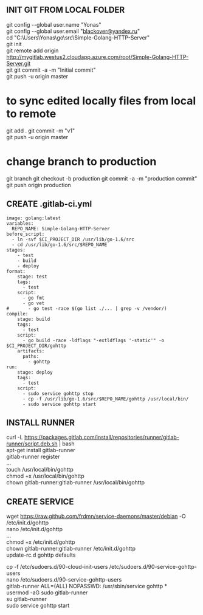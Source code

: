 ## INIT GIT FROM LOCAL FOLDER
git config --global user.name "Yonas"  
git config --global user.email "blackover@yandex.ru"  
cd "C:\Users\Yonas\go\src\Simple-Golang-HTTP-Server"  
git init  
git remote add origin http://mygitlab.westus2.cloudapp.azure.com/root/Simple-Golang-HTTP-Server.git  
git git commit -a -m "Initial commit"  
git push -u origin master  
# to sync edited locally files from local to remote 
git add . 
git commit -m "v1"  
git push -u origin master  
# change branch to production
git branch
git checkout -b production
git commit -a -m "production commit"
git push origin production

## CREATE .gitlab-ci.yml
```
image: golang:latest
variables:
  REPO_NAME: Simple-Golang-HTTP-Server
before_script:
  - ln -svf $CI_PROJECT_DIR /usr/lib/go-1.6/src
  - cd /usr/lib/go-1.6/src/$REPO_NAME
stages:
    - test
    - build
    - deploy
format:
    stage: test
    tags:
      - test
    script:
      - go fmt
      - go vet
#       - go test -race $(go list ./... | grep -v /vendor/)
compile:
    stage: build
    tags:
      - test
    script:
      - go build -race -ldflags "-extldflags '-static'" -o $CI_PROJECT_DIR/gohttp
    artifacts:
      paths:
        - gohttp
run:
    stage: deploy
    tags:
      - test
    script:
      - sudo service gohttp stop
      - cp -f /usr/lib/go-1.6/src/$REPO_NAME/gohttp /usr/local/bin/
      - sudo service gohttp start
```

## INSTALL RUNNER
curl -L https://packages.gitlab.com/install/repositories/runner/gitlab-runner/script.deb.sh | bash  
apt-get install gitlab-runner  
gitlab-runner register  
	...  
touch /usr/local/bin/gohttp  
chmod +x /usr/local/bin/gohttp  
chown gitlab-runner:gitlab-runner /usr/local/bin/gohttp  

## CREATE SERVICE
wget https://raw.github.com/frdmn/service-daemons/master/debian -O /etc/init.d/gohttp  
nano /etc/init.d/gohttp  
	...  
chmod +x /etc/init.d/gohttp  
chown gitlab-runner:gitlab-runner /etc/init.d/gohttp   
update-rc.d gohttp defaults  
 
cp -f /etc/sudoers.d/90-cloud-init-users /etc/sudoers.d/90-service-gohttp-users  
nano /etc/sudoers.d/90-service-gohttp-users  
	gitlab-runner ALL=(ALL) NOPASSWD: /usr/sbin/service gohttp *  
usermod -aG sudo gitlab-runner  
su gitlab-runner  
sudo service gohttp start  
